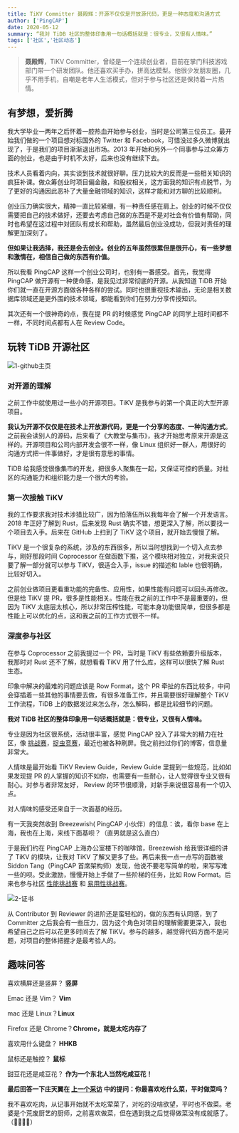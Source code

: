 ```yaml
---
title: TiKV Committer 聂殿辉：开源不仅仅是开放源代码，更是一种态度和沟通方式
author: ['PingCAP']
date: 2020-05-12
summary: “我对 TiDB 社区的整体印象用一句话概括就是：很专业，又很有人情味。”
tags: ['社区','社区动态']
---
```


>**聂殿辉**，TiKV Committer，曾经是一个连续创业者，目前在掌门科技游戏部门带一个研发团队。他还喜欢买手办，拼高达模型。他很少发朋友圈，几乎不用手机，自嘲是老年人生活模式，但对于参与社区还是保持着一片热情。

## 有梦想，爱折腾

我大学毕业一两年之后怀着一腔热血开始参与创业，当时是公司第三位员工。最开始我们做的一个项目想对标国外的 Twitter 和 Facebook，可惜没过多久微博就出现了，于是我们的项目渐渐退出市场。2013 年开始和另外一个同事参与过众筹方面的创业，也是由于时机不太好，后来也没有继续下去。

技术人员看着内向，其实谈到技术就很好聊。压力比较大的反而是一些相关知识的疯狂补课。做众筹创业时项目偏金融，和股权相关，这方面我的知识有点脱节，为了更好的沟通因此恶补了大量金融领域的知识，这样才能和对方聊的比较顺利。

创业压力确实很大，精神一直比较紧绷，有一种责任感在肩上。创业的时候不仅仅需要把自己的技术做好，还要去考虑自己做的东西是不是对社会有价值有帮助，同时也希望在这过程中对团队有成长和帮助，虽然最后创业没成功，但我对责任的理解更加深刻了。

**但如果让我选择，我还是会去创业。创业的五年虽然很累但是很开心，有一些梦想和激情在，相信自己做的东西有价值。**

所以我看 PingCAP 这样一个创业公司时，也别有一番感受。首先，我觉得 PingCAP 做开源有一种使命感，是我见过非常彻底的开源。从我知道 TiDB 开始你们就一直在开源方面做各种各样的尝试。同时也很重视技术输出，无论是相关数据库领域还是更外围的技术领域，都能看到你们在努力分享传授知识。

其次还有一个很神奇的点，我在提 PR 的时候感觉 PingCAP 的同学上班时间都不一样，不同时间点都有人在 Review Code。

## 玩转 TiDB 开源社区

![1-github主页](https://download.pingcap.com/images/blog/tikv-committer-niedhui/1-github主页.png)

### 对开源的理解

之前工作中就使用过一些小的开源项目。TiKV 是我参与的第一个真正的大型开源项目。

**我认为开源不仅仅是在技术上开放源代码，更是一个分享的态度、一种沟通方式**。之前我会读别人的源码，后来看了《大教堂与集市》，我才开始思考原来开源是这样的。开源项目和公司内部开发会很不一样，像 Linux 组织好一群人，用很好的沟通方式把一件事做好，才是很有意思的事情。

TiDB 给我感觉很像集市的开发，把很多人聚集在一起，又保证可控的质量。对社区的沟通能力和组织能力是一个很大的考验。

### 第一次接触 TiKV

我的工作要求我对技术涉猎比较广，因为怕落伍所以我每年会了解一个开发语言。2018 年正好了解到 Rust，后来发现 Rust 确实不错，想更深入了解，所以要找一个项目去入手。后来在 GitHub 上扫到了 TiKV 这个项目，就开始去慢慢了解。

TiKV 是一个很复杂的系统，涉及的东西很多，所以当时想找到一个切入点去参与，刚好那段时间 Coprocessor 在做函数下推，这个模块相对独立，对我来说只要了解一部分就可以参与 TiKV，很适合入手，issue 的描述和 lable 也很明确，比较好切入。

之前创业做项目更看重功能的完备性、应用性，如果性能有问题可以回头再修改。但是给 TiKV 提 PR，很多是性能相关。性能在我之前的工作中不是最重要的，但因为 TiKV 太底层太核心，所以非常压榨性能，可能本身功能很简单，但很多都是性能上可以优化的点，这和我之前的工作方式很不一样。

### 深度参与社区

在参与 Coprocessor 之前我提过一个 PR，当时是 TiKV 有些依赖要升级版本，我那时对 Rust 还不了解，就想看看 TiKV 用了什么库，这样可以很快了解 Rust 生态。

印象中解决的最难的问题应该是 Row Format，这个 PR 牵扯的东西比较多，中间会穿插着一些其他的事情要去做，有很多准备工作，并且需要很好理解整个 TiKV 工作流程，TiDB 上的数据发过来怎么存，怎么解码，都是比较细节的问题。

**我对 TiDB 社区的整体印象用一句话概括就是：很专业，又很有人情味。**

专业是因为社区很系统，活动很丰富，感觉 PingCAP 投入了非常大的精力在社区，像 [挑战赛](https://pingcap.com/blog-cn/TiDB-usability-challenge-program/)，[捉虫竞赛](https://pingcap.com/blog-cn/tidb-bug-hunting-guide/)，最近也被各种刷屏。我之前扫过你们的博客，信息量非常大。

人情味是最开始看 TiKV  Review Guide，Review Guide 里提到一些规范，比如如果发现提 PR 的人掌握的知识不如你，也需要有一些耐心，让人觉得很专业又很有耐心。对参与者非常友好， Review 的环节很顺滑，对新手来说很容易有一个切入点。

对人情味的感受还来自于一次面基的经历。

有一天我突然收到 Breezewish( PingCAP 小伙伴）的信息：诶，看你 base 在上海，我也在上海，来线下面基呗？（直男就是这么直白）

于是我们约在 PingCAP 上海办公室楼下的咖啡馆，Breezewish 给我很详细的讲了 TiKV 的模块，让我对 TiKV 了解又更多了些。再后来我一点一点写的函数被 Siddon Tang（PingCAP 首席架构师）发现，他说不要老写简单的啦，来写写难一些的呗。受此激励，慢慢开始上手做了一些阶梯的任务，比如 Row Format。后来也参与社区 [性能挑战赛](https://pingcap.com/blog-cn/pcp-report-202002/) 和 [易用性挑战赛](https://pingcap.com/blog-cn/TiDB-usability-challenge-program/)。

![2-证书](https://download.pingcap.com/images/blog/tikv-committer-niedhui/2-证书.jpg)

从 Contributor 到 Reviewer 的进阶还是蛮轻松的，做的东西有认同感，到了 Committer 之后我会有一些压力，因为这个角色对项目的理解需要更深入，我也希望自己之后可以花更多时间去了解 TiKV。参与的越多，越觉得代码方面不是问题，对项目的整体把握才是最考验人的。

## 趣味问答

喜欢横屏还是竖屏？ **竖屏**

Emac 还是 Vim？ **Vim**

mac 还是 Linux？**Linux**

Firefox 还是 Chrome？**Chrome，就是太吃内存了**

喜欢用什么键盘？ **HHKB**

鼠标还是触控？ **鼠标**

甜豆花还是咸豆花？ **作为一个东北人当然吃咸豆花！**

**最后回答一下庄天翼在 [上一个采访](https://pingcap.com/blog-cn/tikv-committer-zhuangtianyi/) 中的提问：你最喜欢吃什么菜，平时做菜吗？**

我不喜欢吃肉，从记事开始就不太吃荤菜了，对吃的没啥欲望，平时也不做菜。老婆是个荒废厨艺的厨师，之前喜欢做菜，但在遇到我之后觉得做菜没有成就感了。（🤦‍♀🤦‍♂️）